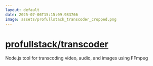 ```yaml
---
layout: default
date: 2025-07-06T15:15:09.983766
image: assets/profullstack_transcoder_cropped.png
---
```


# [profullstack/transcoder](https://github.com/profullstack/transcoder)

Node.js tool for transcoding video, audio, and images using FFmpeg
